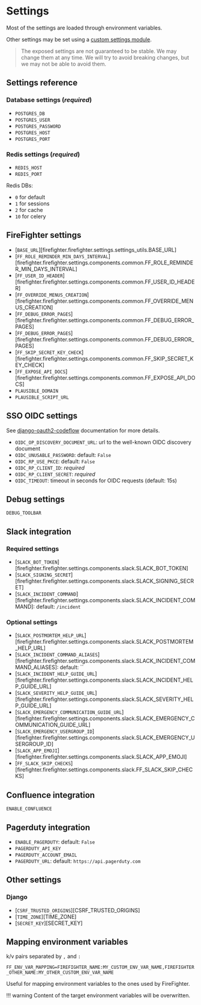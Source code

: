 # Settings

Most of the settings are loaded through environment variables.

Other settings may be set using a [custom settings module](XX-custom-settings.md).

> The exposed settings are not guaranteed to be stable. We may change them at any time.
> We will try to avoid breaking changes, but we may not be able to avoid them.

## Settings reference

### Database settings (_required_)

- `POSTGRES_DB`
- `POSTGRES_USER`
- `POSTGRES_PASSWORD`
- `POSTGRES_HOST`
- `POSTGRES_PORT`

### Redis settings (_required_)

- `REDIS_HOST`
- `REDIS_PORT`

Redis DBs:

- `0` for default
- `1` for sessions
- `2` for cache
- `10` for celery

## FireFighter settings



- [`BASE_URL`][firefighter.firefighter.settings.settings_utils.BASE_URL]
- [`FF_ROLE_REMINDER_MIN_DAYS_INTERVAL`][firefighter.firefighter.settings.components.common.FF_ROLE_REMINDER_MIN_DAYS_INTERVAL]
- [`FF_USER_ID_HEADER`][firefighter.firefighter.settings.components.common.FF_USER_ID_HEADER]
- [`FF_OVERRIDE_MENUS_CREATION`][firefighter.firefighter.settings.components.common.FF_OVERRIDE_MENUS_CREATION]
- [`FF_DEBUG_ERROR_PAGES`][firefighter.firefighter.settings.components.common.FF_DEBUG_ERROR_PAGES]
- [`FF_DEBUG_ERROR_PAGES`][firefighter.firefighter.settings.components.common.FF_DEBUG_ERROR_PAGES]
- [`FF_SKIP_SECRET_KEY_CHECK`][firefighter.firefighter.settings.components.common.FF_SKIP_SECRET_KEY_CHECK]
- [`FF_EXPOSE_API_DOCS`][firefighter.firefighter.settings.components.common.FF_EXPOSE_API_DOCS]
- `PLAUSIBLE_DOMAIN`
- `PLAUSIBLE_SCRIPT_URL`

## SSO OIDC settings

See [django-oauth2-codeflow](https://gitlab.com/systra/qeto/lib/django-oauth2-authcodeflow#full-configuration) documentation for more details.

- `OIDC_OP_DISCOVERY_DOCUMENT_URL`: url to the well-known OIDC discovery document
- `OIDC_UNUSABLE_PASSWORD`: default: `False`
- `OIDC_RP_USE_PKCE`: default: `False`
- `OIDC_RP_CLIENT_ID`: _required_
- `OIDC_RP_CLIENT_SECRET`: _required_
- `OIDC_TIMEOUT`: timeout in seconds for OIDC requests (default: 15s)

## Debug settings

`DEBUG_TOOLBAR`

## Slack integration

### Required settings

- [`SLACK_BOT_TOKEN`][firefighter.firefighter.settings.components.slack.SLACK_BOT_TOKEN]
- [`SLACK_SIGNING_SECRET`][firefighter.firefighter.settings.components.slack.SLACK_SIGNING_SECRET]
- [`SLACK_INCIDENT_COMMAND`][firefighter.firefighter.settings.components.slack.SLACK_INCIDENT_COMMAND]: default: `/incident`

### Optional settings

- [`SLACK_POSTMORTEM_HELP_URL`][firefighter.firefighter.settings.components.slack.SLACK_POSTMORTEM_HELP_URL]
- [`SLACK_INCIDENT_COMMAND_ALIASES`][firefighter.firefighter.settings.components.slack.SLACK_INCIDENT_COMMAND_ALIASES]: default: ``
- [`SLACK_INCIDENT_HELP_GUIDE_URL`][firefighter.firefighter.settings.components.slack.SLACK_INCIDENT_HELP_GUIDE_URL]
- [`SLACK_SEVERITY_HELP_GUIDE_URL`][firefighter.firefighter.settings.components.slack.SLACK_SEVERITY_HELP_GUIDE_URL]
- [`SLACK_EMERGENCY_COMMUNICATION_GUIDE_URL`][firefighter.firefighter.settings.components.slack.SLACK_EMERGENCY_COMMUNICATION_GUIDE_URL]
- [`SLACK_EMERGENCY_USERGROUP_ID`][firefighter.firefighter.settings.components.slack.SLACK_EMERGENCY_USERGROUP_ID]
- [`SLACK_APP_EMOJI`][firefighter.firefighter.settings.components.slack.SLACK_APP_EMOJI]
- [`FF_SLACK_SKIP_CHECKS`][firefighter.firefighter.settings.components.slack.FF_SLACK_SKIP_CHECKS]

## Confluence integration

`ENABLE_CONFLUENCE`


## Pagerduty integration

- `ENABLE_PAGERDUTY`: default: `False`
- `PAGERDUTY_API_KEY`
- `PAGERDUTY_ACCOUNT_EMAIL`
- `PAGERDUTY_URL`: default: `https://api.pagerduty.com`

## Other settings

### Django

- [`CSRF_TRUSTED_ORIGINS`][CSRF_TRUSTED_ORIGINS]
- [`TIME_ZONE`][TIME_ZONE]
- [`SECRET_KEY`][SECRET_KEY]

## Mapping environment variables

k/v pairs separated by `,` and `:`

`FF_ENV_VAR_MAPPING=FIREFIGHTER_NAME:MY_CUSTOM_ENV_VAR_NAME,FIREFIGHTER_OTHER_NAME:MY_OTHER_CUSTOM_ENV_VAR_NAME`

Useful for mapping environment variables to the ones used by FireFighter.

!!! warning
    Content of the target environment variables will be overwritten.
